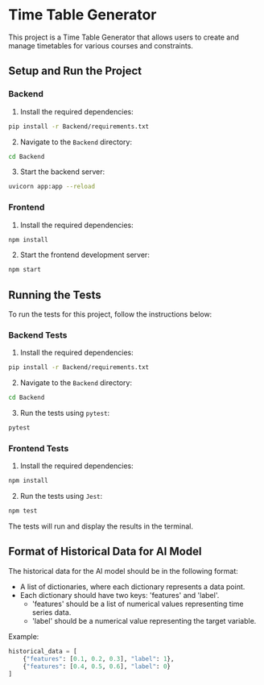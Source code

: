 # Time Table Generator

This project is a Time Table Generator that allows users to create and manage timetables for various courses and constraints.

## Setup and Run the Project

### Backend

1. Install the required dependencies:

```bash
pip install -r Backend/requirements.txt
```

2. Navigate to the `Backend` directory:

```bash
cd Backend
```

3. Start the backend server:

```bash
uvicorn app:app --reload
```

### Frontend

1. Install the required dependencies:

```bash
npm install
```

2. Start the frontend development server:

```bash
npm start
```

## Running the Tests

To run the tests for this project, follow the instructions below:

### Backend Tests

1. Install the required dependencies:

```bash
pip install -r Backend/requirements.txt
```

2. Navigate to the `Backend` directory:

```bash
cd Backend
```

3. Run the tests using `pytest`:

```bash
pytest
```

### Frontend Tests

1. Install the required dependencies:

```bash
npm install
```

2. Run the tests using `Jest`:

```bash
npm test
```

The tests will run and display the results in the terminal.

## Format of Historical Data for AI Model

The historical data for the AI model should be in the following format:

- A list of dictionaries, where each dictionary represents a data point.
- Each dictionary should have two keys: 'features' and 'label'.
  - 'features' should be a list of numerical values representing time series data.
  - 'label' should be a numerical value representing the target variable.

Example:

```python
historical_data = [
    {"features": [0.1, 0.2, 0.3], "label": 1},
    {"features": [0.4, 0.5, 0.6], "label": 0}
]
```

